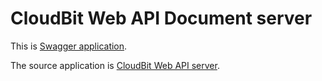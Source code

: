 # CloudBit Web API Document server

This is [Swagger application](https://swagger-cloudbit-p150709.herokuapp.com/docs/).

The source application is 
[CloudBit Web API server](https://github.com/weed/cloudbit-webapi-p150705).